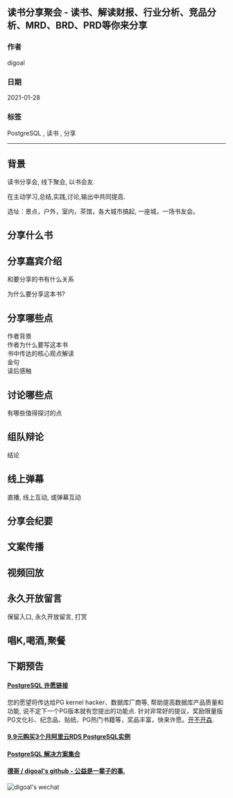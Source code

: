 ## 读书分享聚会 - 读书、解读财报、行业分析、竞品分析、MRD、BRD、PRD等你来分享  
      
### 作者      
digoal      
      
### 日期      
2021-01-28       
      
### 标签      
PostgreSQL , 读书 , 分享    
      
----      
      
## 背景      
读书分享会, 线下聚会, 以书会友.     
  
在主动学习,总结,实践,讨论,输出中共同提高.   
    
选址：景点，户外，室内，茶馆，各大城市搞起, 一座城，一场书友会。  
  
## 分享什么书  
  
## 分享嘉宾介绍  
和要分享的书有什么关系  
  
为什么要分享这本书?  
  
## 分享哪些点  
作者背景  
作者为什么要写这本书  
书中传达的核心观点解读  
金句  
读后感触  
  
## 讨论哪些点  
有哪些值得探讨的点  
  
## 组队辩论  
结论  
  
## 线上弹幕  
直播, 线上互动, 或弹幕互动  
  
## 分享会纪要  
  
## 文案传播  
  
## 视频回放  
  
## 永久开放留言  
保留入口, 永久开放留言, 打赏  
  
## 唱K,喝酒,聚餐
  
## 下期预告  
    
  
#### [PostgreSQL 许愿链接](https://github.com/digoal/blog/issues/76 "269ac3d1c492e938c0191101c7238216")
您的愿望将传达给PG kernel hacker、数据库厂商等, 帮助提高数据库产品质量和功能, 说不定下一个PG版本就有您提出的功能点. 针对非常好的提议，奖励限量版PG文化衫、纪念品、贴纸、PG热门书籍等，奖品丰富，快来许愿。[开不开森](https://github.com/digoal/blog/issues/76 "269ac3d1c492e938c0191101c7238216").  
  
  
#### [9.9元购买3个月阿里云RDS PostgreSQL实例](https://www.aliyun.com/database/postgresqlactivity "57258f76c37864c6e6d23383d05714ea")
  
  
#### [PostgreSQL 解决方案集合](https://yq.aliyun.com/topic/118 "40cff096e9ed7122c512b35d8561d9c8")
  
  
#### [德哥 / digoal's github - 公益是一辈子的事.](https://github.com/digoal/blog/blob/master/README.md "22709685feb7cab07d30f30387f0a9ae")
  
  
![digoal's wechat](../pic/digoal_weixin.jpg "f7ad92eeba24523fd47a6e1a0e691b59")
  
